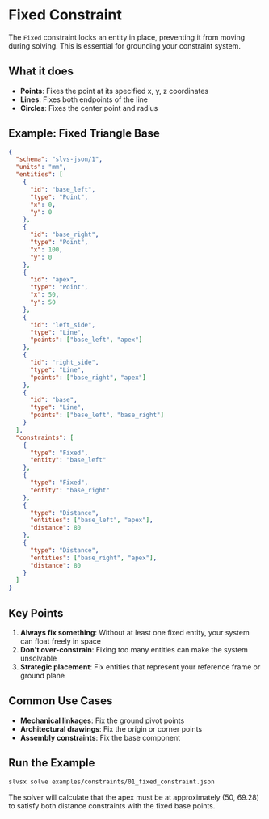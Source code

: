 # Fixed Constraint

The `Fixed` constraint locks an entity in place, preventing it from moving during solving. This is essential for grounding your constraint system.

## What it does

- **Points**: Fixes the point at its specified x, y, z coordinates
- **Lines**: Fixes both endpoints of the line
- **Circles**: Fixes the center point and radius

## Example: Fixed Triangle Base

```json
{
  "schema": "slvs-json/1",
  "units": "mm",
  "entities": [
    {
      "id": "base_left",
      "type": "Point",
      "x": 0,
      "y": 0
    },
    {
      "id": "base_right", 
      "type": "Point",
      "x": 100,
      "y": 0
    },
    {
      "id": "apex",
      "type": "Point",
      "x": 50,
      "y": 50
    },
    {
      "id": "left_side",
      "type": "Line",
      "points": ["base_left", "apex"]
    },
    {
      "id": "right_side",
      "type": "Line",
      "points": ["base_right", "apex"]
    },
    {
      "id": "base",
      "type": "Line",
      "points": ["base_left", "base_right"]
    }
  ],
  "constraints": [
    {
      "type": "Fixed",
      "entity": "base_left"
    },
    {
      "type": "Fixed",
      "entity": "base_right"
    },
    {
      "type": "Distance",
      "entities": ["base_left", "apex"],
      "distance": 80
    },
    {
      "type": "Distance",
      "entities": ["base_right", "apex"],
      "distance": 80
    }
  ]
}
```

## Key Points

1. **Always fix something**: Without at least one fixed entity, your system can float freely in space
2. **Don't over-constrain**: Fixing too many entities can make the system unsolvable
3. **Strategic placement**: Fix entities that represent your reference frame or ground plane

## Common Use Cases

- **Mechanical linkages**: Fix the ground pivot points
- **Architectural drawings**: Fix the origin or corner points
- **Assembly constraints**: Fix the base component

## Run the Example

```bash
slvsx solve examples/constraints/01_fixed_constraint.json
```

The solver will calculate that the apex must be at approximately (50, 69.28) to satisfy both distance constraints with the fixed base points.
